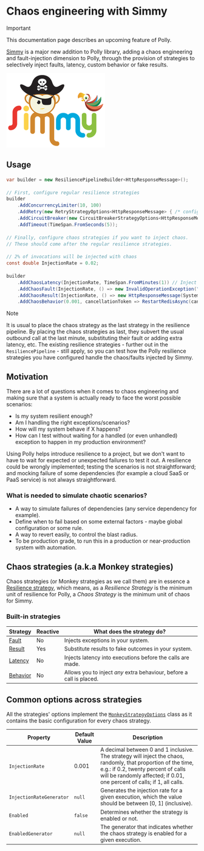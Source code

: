 # Chaos engineering with Simmy

> [!IMPORTANT]
> This documentation page describes an upcoming feature of Polly.

[Simmy][simmy] is a major new addition to Polly library, adding a chaos engineering and fault-injection dimension to Polly, through the provision of strategies to selectively inject faults, latency, custom behavior or fake results.

![Simmy](../media/simmy-logo.png)

## Usage

<!-- snippet: chaos-usage -->
```cs
var builder = new ResiliencePipelineBuilder<HttpResponseMessage>();

// First, configure regular resilience strategies
builder
    .AddConcurrencyLimiter(10, 100)
    .AddRetry(new RetryStrategyOptions<HttpResponseMessage> { /* configure options */ })
    .AddCircuitBreaker(new CircuitBreakerStrategyOptions<HttpResponseMessage> { /* configure options */ })
    .AddTimeout(TimeSpan.FromSeconds(5));

// Finally, configure chaos strategies if you want to inject chaos.
// These should come after the regular resilience strategies.

// 2% of invocations will be injected with chaos
const double InjectionRate = 0.02;

builder
    .AddChaosLatency(InjectionRate, TimeSpan.FromMinutes(1)) // Inject a chaos latency to executions
    .AddChaosFault(InjectionRate, () => new InvalidOperationException("Injected by chaos strategy!")) // Inject a chaos fault to executions
    .AddChaosResult(InjectionRate, () => new HttpResponseMessage(System.Net.HttpStatusCode.InternalServerError)) // Inject a chaos outcome to executions
    .AddChaosBehavior(0.001, cancellationToken => RestartRedisAsync(cancellationToken)); // Inject a chaos behavior to executions
```
<!-- endSnippet -->

> [!NOTE]
> It is usual to place the chaos strategy as the last strategy in the resilience pipeline. By placing the chaos strategies as last, they subvert the usual outbound call at the last minute, substituting their fault or adding extra latency, etc. The existing resilience strategies - further out in the `ResiliencePipeline` - still apply, so you can test how the Polly resilience strategies you have configured handle the chaos/faults injected by Simmy.

## Motivation

There are a lot of questions when it comes to chaos engineering and making sure that a system is actually ready to face the worst possible scenarios:

* Is my system resilient enough?
* Am I handling the right exceptions/scenarios?
* How will my system behave if X happens?
* How can I test without waiting for a handled (or even unhandled) exception to happen in my production environment?

Using Polly helps introduce resilience to a project, but we don't want to have to wait for expected or unexpected failures to test it out. A resilience could be wrongly implemented; testing the scenarios is not straightforward; and mocking failure of some dependencies (for example a cloud SaaS or PaaS service) is not always straightforward.

### What is needed to simulate chaotic scenarios?

* A way to simulate failures of dependencies (any service dependency for example).
* Define when to fail based on some external factors - maybe global configuration or some rule.
* A way to revert easily, to control the blast radius.
* To be production grade, to run this in a production or near-production system with automation.

## Chaos strategies (a.k.a Monkey strategies)

Chaos strategies (or Monkey strategies as we call them) are in essence a [Resilience strategy](../strategies/index.md#built-in-strategies), which means, as a *Resilience Strategy* is the minimum unit of resilience for Polly, a *Chaos Strategy* is the minimum unit of chaos for Simmy.

### Built-in strategies

| Strategy                | Reactive | What does the strategy do?                                           |
|-------------------------|----------|----------------------------------------------------------------------|
| [Fault](fault.md)       | No       | Injects exceptions in your system.                                   |
| [Result](result.md)     | Yes      | Substitute results to fake outcomes in your system.                  |
| [Latency](latency.md)   | No       | Injects latency into executions before the calls are made.           |
| [Behavior](behavior.md) | No       | Allows you to inject *any* extra behaviour, before a call is placed. |

## Common options across strategies

All the strategies' options implement the [`MonkeyStrategyOptions`](xref:Polly.Simmy.MonkeyStrategyOptions) class as it contains the basic configuration for every chaos strategy.

| Property                 | Default Value | Description                                                                                                                                                                                                                      |
|--------------------------|---------------|----------------------------------------------------------------------------------------------------------------------------------------------------------------------------------------------------------------------------------|
| `InjectionRate`          | 0.001         | A decimal between 0 and 1 inclusive. The strategy will inject the chaos, randomly, that proportion of the time, e.g.: if 0.2, twenty percent of calls will be randomly affected; if 0.01, one percent of calls; if 1, all calls. |
| `InjectionRateGenerator` | `null`        | Generates the injection rate for a given execution, which the value should be between [0, 1] (inclusive).                                                                                                                        |
| `Enabled`                | `false`       | Determines whether the strategy is enabled or not.                                                                                                                                                                               |
| `EnabledGenerator`       | `null`        | The generator that indicates whether the chaos strategy is enabled for a given execution.                                                                                                                                        |

[simmy]: https://github.com/Polly-Contrib/Simmy
